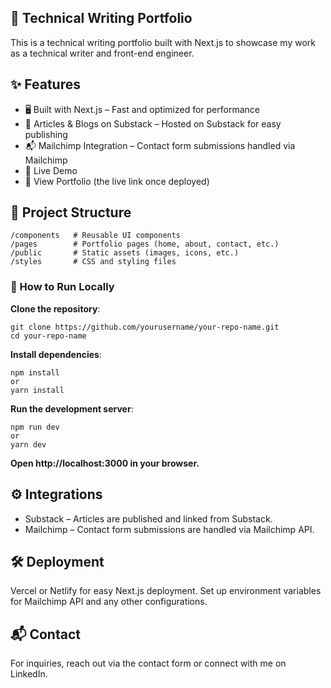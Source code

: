 ## 📝 Technical Writing Portfolio
This is a technical writing portfolio built with Next.js to showcase my work as a technical writer and front-end engineer.

## ✨ Features
- 🖥 Built with Next.js – Fast and optimized for performance
- 📰 Articles & Blogs on Substack – Hosted on Substack for easy publishing
- 📬 Mailchimp Integration – Contact form submissions handled via Mailchimp
- 🚀 Live Demo
- 🔗 View Portfolio (the live link once deployed)

## 📁 Project Structure
```
/components   # Reusable UI components
/pages        # Portfolio pages (home, about, contact, etc.)
/public       # Static assets (images, icons, etc.)
/styles       # CSS and styling files
```

### 📖 How to Run Locally
**Clone the repository**:
```
git clone https://github.com/yourusername/your-repo-name.git
cd your-repo-name
```

**Install dependencies**:
```
npm install
or
yarn install
```

**Run the development server**:
```
npm run dev
or
yarn dev
```

**Open http://localhost:3000 in your browser.**

## ⚙️ Integrations
- Substack – Articles are published and linked from Substack.
- Mailchimp – Contact form submissions are handled via Mailchimp API.

## 🛠️ Deployment
Vercel or Netlify for easy Next.js deployment.
Set up environment variables for Mailchimp API and any other configurations.

## 📬 Contact
For inquiries, reach out via the contact form or connect with me on LinkedIn.

